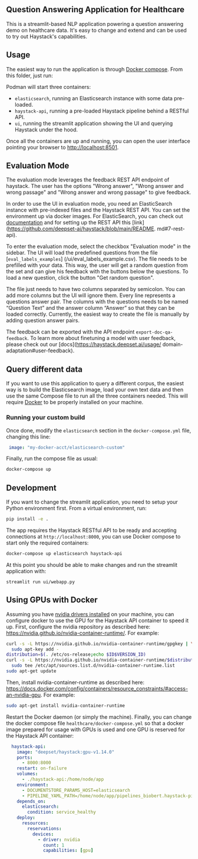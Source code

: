 ## Question Answering Application for Healthcare

This is a streamlit-based NLP application powering a question answering demo on healthcare data. It's easy to change and extend and can be used to try out Haystack's capabilities.


## Usage

The easiest way to run the application is through [Docker compose](https://docs.docker.com/compose/).
From this folder, just run:

Podman will start three containers:
- `elasticsearch`, running an Elasticsearch instance with some data pre-loaded.
- `haystack-api`, running a pre-loaded Haystack pipeline behind a RESTful API.
- `ui`, running the streamlit application showing the UI and querying Haystack under the hood.

Once all the containers are up and running, you can open the user interface pointing your
browser to [http://localhost:8501](http://localhost:8501).


## Evaluation Mode

The evaluation mode leverages the feedback REST API endpoint of haystack. The user has the options
"Wrong answer", "Wrong answer and wrong passage" and "Wrong answer and wrong passage" to give
feedback.

In order to use the UI in evaluation mode, you need an ElasticSearch instance with pre-indexed files
and the Haystack REST API. You can set the environment up via docker images. For ElasticSearch, you
can check out  [documentation](https://haystack.deepset.ai/usage/document-store#initialisation)
and for setting up the REST API this [link](https://github.com/deepset-ai/haystack/blob/main/README.
md#7-rest-api).

To enter the evaluation mode, select the checkbox "Evaluation mode" in the sidebar. The UI will load
the predefined questions from the file [`eval_labels_examples`]
(/ui/eval_labels_example.csv). The file needs to be prefilled with your
data. This way, the user will get a random question from the set and can give his feedback with the
buttons below the questions. To load a new question, click the button "Get random question".

The file just needs to have two columns separated by semicolon. You can add more columns but the UI
will ignore them. Every line represents a questions answer pair. The columns with the questions needs
to be named “Question Text” and the answer column “Answer” so that they can be loaded correctly.
Currently, the easiest way to create the file is manually by adding question answer pairs.

The feedback can be exported with the API endpoint `export-doc-qa-feedback`. To learn more about
finetuning a model with user feedback, please check out our [docs](https://haystack.deepset.ai/usage/
domain-adaptation#user-feedback).

## Query different data

If you want to use this application to query a different corpus, the easiest way is to build the
Elasticsearch image, load your own text data and then use the same Compose file to run all the
three containers needed. This will require [Docker](https://docs.docker.com/get-docker/) to be
properly installed on your machine.

### Running your custom build

Once done, modify the `elasticsearch` section in the `docker-compose.yml` file, changing this line:


```yaml
 image: "my-docker-acct/elasticsearch-custom"
```

Finally, run the compose file as usual:
```sh
docker-compose up
```

## Development

If you want to change the streamlit application, you need to setup your Python environment first.
From a virtual environment, run:
```sh
pip install -e .
```

The app requires the Haystack RESTful API to be ready and accepting connections at `http://localhost:8000`, you can use Docker compose to start only the required containers:

```sh
docker-compose up elasticsearch haystack-api
```

At this point you should be able to make changes and run the streamlit application with:

```
streamlit run ui/webapp.py
```

## Using GPUs with Docker

Assuming you have [nvidia drivers installed](https://developer.nvidia.com/cuda-downloads) on your machine, you can configure docker to use the GPU for the Haystack API container to speed it up.
First, configure the nvidia repository as described here: https://nvidia.github.io/nvidia-container-runtime/. For example:
```sh
curl -s -L https://nvidia.github.io/nvidia-container-runtime/gpgkey | \
  sudo apt-key add -
distribution=$(. /etc/os-release;echo $ID$VERSION_ID)
curl -s -L https://nvidia.github.io/nvidia-container-runtime/$distribution/nvidia-container-runtime.list | \
  sudo tee /etc/apt/sources.list.d/nvidia-container-runtime.list
sudo apt-get update
```
Then, install nvidia-container-runtime as described here: https://docs.docker.com/config/containers/resource_constraints/#access-an-nvidia-gpu.
For example:
```sh
sudo apt-get install nvidia-container-runtime
```
Restart the Docker daemon (or simply the machine).
Finally, you can change the docker compose file `healthcare/docker-compose.yml` so that a docker image prepared for usage with GPUs is used and one GPU is reserved for the Haystack API container:
```yaml
  haystack-api:
    image: "deepset/haystack:gpu-v1.14.0"
    ports:
      - 8000:8000
    restart: on-failure
    volumes:
      - ./haystack-api:/home/node/app
    environment:
      - DOCUMENTSTORE_PARAMS_HOST=elasticsearch
      - PIPELINE_YAML_PATH=/home/node/app/pipelines_biobert.haystack-pipeline.yml
    depends_on:
      elasticsearch:
        condition: service_healthy
    deploy:
      resources:
        reservations:
          devices:
            - driver: nvidia
              count: 1
              capabilities: [gpu]
```
